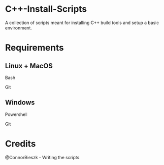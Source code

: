 
# C++-Install-Scripts
A collection of scripts meant for installing C++ build tools and setup a basic environment. 

# Requirements

## Linux + MacOS

Bash

Git

## Windows

Powershell

Git

# Credits
@ConnorBieszk - Writing the scripts
